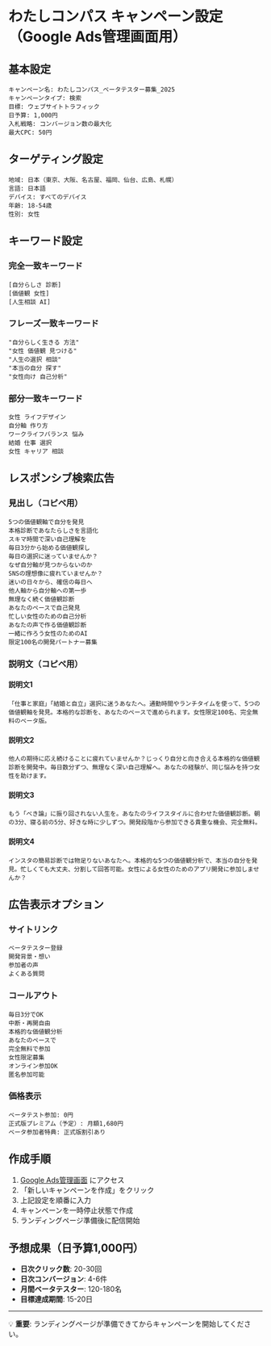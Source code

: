 # わたしコンパス キャンペーン設定（Google Ads管理画面用）

## 基本設定
```
キャンペーン名: わたしコンパス_ベータテスター募集_2025
キャンペーンタイプ: 検索
目標: ウェブサイトトラフィック
日予算: 1,000円
入札戦略: コンバージョン数の最大化
最大CPC: 50円
```

## ターゲティング設定
```
地域: 日本（東京、大阪、名古屋、福岡、仙台、広島、札幌）
言語: 日本語
デバイス: すべてのデバイス
年齢: 18-54歳
性別: 女性
```

## キーワード設定

### 完全一致キーワード
```
[自分らしさ 診断]
[価値観 女性]
[人生相談 AI]
```

### フレーズ一致キーワード
```
"自分らしく生きる 方法"
"女性 価値観 見つける"
"人生の選択 相談"
"本当の自分 探す"
"女性向け 自己分析"
```

### 部分一致キーワード
```
女性 ライフデザイン
自分軸 作り方
ワークライフバランス 悩み
結婚 仕事 選択
女性 キャリア 相談
```

## レスポンシブ検索広告

### 見出し（コピペ用）
```
5つの価値観軸で自分を発見
本格診断であなたらしさを言語化
スキマ時間で深い自己理解を
毎日3分から始める価値観探し
毎日の選択に迷っていませんか？
なぜ自分軸が見つからないのか
SNSの理想像に疲れていませんか？
迷いの日々から、確信の毎日へ
他人軸から自分軸への第一歩
無理なく続く価値観診断
あなたのペースで自己発見
忙しい女性のための自己分析
あなたの声で作る価値観診断
一緒に作ろう女性のためのAI
限定100名の開発パートナー募集
```

### 説明文（コピペ用）

#### 説明文1
```
「仕事と家庭」「結婚と自立」選択に迷うあなたへ。通勤時間やランチタイムを使って、5つの価値観軸を発見。本格的な診断を、あなたのペースで進められます。女性限定100名、完全無料のベータ版。
```

#### 説明文2
```
他人の期待に応え続けることに疲れていませんか？じっくり自分と向き合える本格的な価値観診断を開発中。毎日数分ずつ、無理なく深い自己理解へ。あなたの経験が、同じ悩みを持つ女性を助けます。
```

#### 説明文3
```
もう「べき論」に振り回されない人生を。あなたのライフスタイルに合わせた価値観診断。朝の3分、寝る前の5分、好きな時に少しずつ。開発段階から参加できる貴重な機会、完全無料。
```

#### 説明文4
```
インスタの簡易診断では物足りないあなたへ。本格的な5つの価値観分析で、本当の自分を発見。忙しくても大丈夫、分割して回答可能。女性による女性のためのアプリ開発に参加しませんか？
```

## 広告表示オプション

### サイトリンク
```
ベータテスター登録
開発背景・想い
参加者の声
よくある質問
```

### コールアウト
```
毎日3分でOK
中断・再開自由
本格的な価値観分析
あなたのペースで
完全無料で参加
女性限定募集
オンライン参加OK
匿名参加可能
```

### 価格表示
```
ベータテスト参加: 0円
正式版プレミアム（予定）: 月額1,680円
ベータ参加者特典: 正式版割引あり
```

## 作成手順

1. [Google Ads管理画面](https://ads.google.com) にアクセス
2. 「新しいキャンペーンを作成」をクリック
3. 上記設定を順番に入力
4. キャンペーンを一時停止状態で作成
5. ランディングページ準備後に配信開始

## 予想成果（日予算1,000円）

- **日次クリック数**: 20-30回
- **日次コンバージョン**: 4-6件
- **月間ベータテスター**: 120-180名
- **目標達成期間**: 15-20日

---

💡 **重要**: ランディングページが準備できてからキャンペーンを開始してください。